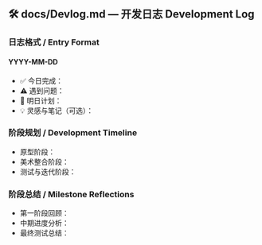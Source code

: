 ## 🛠 docs/Devlog.md — 开发日志 Development Log

### 日志格式 / Entry Format
#### YYYY-MM-DD
- ✅ 今日完成：
- ⚠️ 遇到问题：
- 📌 明日计划：
- 💡 灵感与笔记（可选）：

### 阶段规划 / Development Timeline
- 原型阶段：
- 美术整合阶段：
- 测试与迭代阶段：

### 阶段总结 / Milestone Reflections
- 第一阶段回顾：
- 中期进度分析：
- 最终测试总结：
